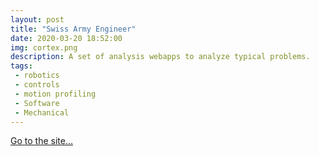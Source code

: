```yaml
---
layout: post
title: "Swiss Army Engineer"
date: 2020-03-20 18:52:00
img: cortex.png
description: A set of analysis webapps to analyze typical problems.
tags:
 - robotics
 - controls
 - motion profiling
 - Software
 - Mechanical
---
```


<a href="http://thaddeus-maximus.github.io/swissarmyengineer">Go to the site...</a>
